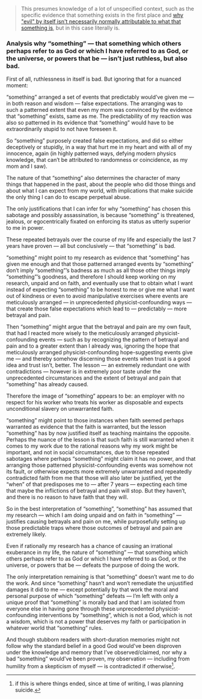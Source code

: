 > This presumes knowledge of a lot of unspecified context, such as the specific evidence that something exists in the first place and [why "evil" by itself isn't necessarily normally attributable to what that something is](https://github.com/animal-tree/SuspiciousnessofSynchronicitiesAndParanoia/blob/Ancillary/Cosmogenesis-Myth.md), but in this case literally is.

### Analysis why “something” — that something which others perhaps refer to as God or which I have referred to as God, or the universe, or powers that be — isn’t just ruthless, but also bad. 

First of all, ruthlessness in itself is bad. But ignoring that for a nuanced moment:

“something” arranged a set of events that predictably would’ve given me — in both reason and wisdom — false expectations. The arranging was to such a patterned extent that even my mom was convinced by the evidence that “something” exists, same as me. The predictability of my reaction was also so patterned in its evidence that “something” would have to be extraordinarily stupid to not have foreseen it. 

So “something” purposely created false expectations, and did so either deceptively or stupidly, in a way that hurt me in my heart and with all of my innocence, again (in highly patterned ways, defying modern physics knowledge, that can’t be attributed to randomness or coincidence, as my mom and I saw). 

The nature of that “something” also determines the character of many things that happened in the past, about the people who did those things and about what I can expect from my world, with implications that make suicide the only thing I can do to escape perpetual abuse. 

The only justifications that I can infer for why “something” has chosen this sabotage and possibly assassination, is because “something” is threatened, jealous, or egocentrically fixated on enforcing its status as utterly superior to me in power. 

These repeated betrayals over the course of my life and especially the last 7 years have proven — all but conclusively — that “something” is bad. 

“something” might point to my research as evidence that “something” has given me enough and that those patterned arranged events by “something” don’t imply “something”’s badness as much as all those other things imply “something”’s goodness, and therefore I should keep working on my research, unpaid and on faith, and eventually use that to obtain what I want instead of expecting “something” to be honest to me or give me what I want out of kindness or even to avoid manipulative exercises where events are meticulously arranged — in unprecedented physicist-confounding ways — that create those false expectations which lead to — predictably — more betrayal and pain. 

Then “something” might argue that the betrayal and pain are my own fault, that had I reacted more wisely to the meticulously arranged physicist-confounding events — such as by recognizing the pattern of betrayal and pain and to a greater extent than I already was, ignoring the hope that meticulously arranged physicist-confounding hope-suggesting events give me — and thereby somehow discerning those events when trust is a good idea and trust isn’t, better. The lesson — an extremely redundant one with contradictions — however is in extremely poor taste under the unprecedented circumstances and the extent of betrayal and pain that “something” has already caused. 

Therefore the image of “something” appears to be: an employer with no respect for his worker who treats his worker as disposable and expects unconditional slavery on unwarranted faith. 

“something” might point to those instances when faith seemed perhaps warranted as evidence that the faith is warranted, but the lesson “something” has by now justified itself as teaching maintains the opposite. Perhaps the nuance of the lesson is that such faith is still warranted when it comes to my work due to the rational reasons why my work might be important, and not in social circumstances, due to those repeated sabotages where perhaps “something” might claim it has no power, and that arranging those patterned physicist-confounding events was somehow not its fault, or otherwise expects more extremely unwarranted and repeatedly contradicted faith from me that those will also later be justified, yet the “when” of that predisposes me to — after 7 years — expecting each time that maybe the inflictions of betrayal and pain will stop. But they haven’t, and there is no reason to have faith that they will. 

So in the best interpretation of “something”, “something” has assumed that my research — which I am doing unpaid and on faith in “something” — justifies causing betrayals and pain on me, while purposefully setting up those predictable traps where those outcomes of betrayal and pain are extremely likely. 

Even if rationally my research has a chance of causing an irrational exuberance in my life, the nature of “something” — that something which others perhaps refer to as God or which I have referred to as God, or the universe, or powers that be — defeats the purpose of doing the work. 

The only interpretation remaining is that  “something” doesn’t want me to do the work. And since “something” hasn’t and won’t remediate the unjustified damages it did to me — except potentially by that work the moral and personal purpose of which “something” defeats — I’m left with only a unique proof that “something” is morally bad and that I am isolated from everyone else in having gone through these unprecedented physicist-confounding interventions by “something”, which is not a God, which is not a wisdom, which is not a power that deserves my faith or participation in whatever world that “something” rules. 

And though stubborn readers with short-duration memories might not follow why the standard belief in a good God would've been disproven under the knowledge and memory that I’ve observed/claimed, nor why a bad “something” would've been proven, my observation — including from humility from a skepticism of myself — is contradicted if otherwise[^1].

[^1]: if this is where things ended, since at time of writing, I was planning suicide. 
